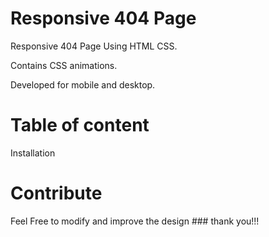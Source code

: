 # Responsive 404 Page
Responsive 404 Page Using HTML CSS.

Contains CSS animations.

Developed for mobile and desktop.

# Table of content
Installation




# Contribute
Feel Free to modify and improve the design ### thank you!!!
